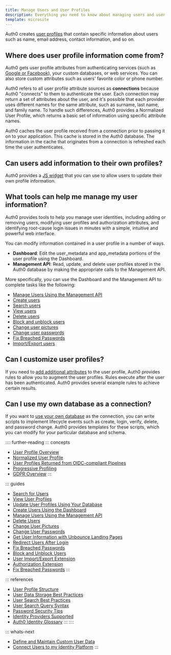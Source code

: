 ```yaml
---
title: Manage Users and User Profiles
description: Everything you need to know about managing users and user profiles
template: microsite
---
```


Auth0 creates [user profiles](/user-profile/overview-user-profile) that contain specific information about users such as name, email address, contact information, and so on. 

## Where does user profile information come from?

Auth0 gets user profile attributes from authenticating services (such as [Google or Facebook](/connections/identity-providers-supported)), your custom databases, or web services. You can also store custom attributes such as users' favorite color or phone number.

Auth0 refers to all user profile attribute sources as **connections** because Auth0 "connects" to them to authenticate the user. Each connection may return a set of attributes about the user, and it's possible that each provider uses different names for the same attribute, such as surname, last name, and family name. To handle such differences, Auth0 provides a Normalized User Profile,  which returns a basic set of information using specific attribute names.

Auth0 caches the user profile received from a connection prior to passing it on to your application. This cache is stored in the Auth0 database. The information in the cache that originates from a connection is refreshed each time the user authenticates. 

## Can users add information to their own profiles?

Auth0 provides a [JS widget](https://github.com/auth0-community/auth0-editprofile-widget) that you can use to allow users to update their own profile information.

## What tools can help me manage my user information?

Auth0 provides tools to help you manage user identities, including adding or removing users, modifying user profiles and authorization attributes, and identifying root-cause login issues in minutes with a simple, intuitive and powerful web interface. 

You can modify information contained in a user profile in a number of ways.

* **Dashboard**: Edit the user_metadata and app_metadata portions of the user profile using the Dashboard.
* **Management API**: Read, update, and delete user profiles stored in the Auth0 database by making the appropriate calls to the Management API.

More specifically, you can use the Dashboard and the Management API to complete tasks like the following:

* [Manage Users Using the Management API](/user-profile/manage-users-using-the-management-api)
* [Create users](/dashboard/create-users)
* [Search users](/search/v3)
* [View users](/user-profile/view-users)
* [Delete users](/user-profile/delete-users)
* [Block and unblock users](/user-profile/block-and-unblock-users)
* [Change user pictures](/user-profile/change-user-pictures)
* [Change user passwords](/connections/database/password-change)
* [Fix Breached Passwords](/anomaly-detection/breached-passwords)
* [Import/Export users](/extensions/user-import-export)

## Can I customize user profiles?

If you need to [add additional attributes](/microsites/manage-my-users/define-maintain-custom-user-data) to the user profile, Auth0 provides rules to allow you to augment the user profiles. Rules execute after the user has been authenticated. Auth0 provides several example rules to achieve certain results.

## Can I use my own database as a connection?

If you want to [use your own database](/user-profile/update-user-profiles-using-your-database) as the connection, you can write scripts to implement lifecycle events such as create, login, verify, delete, and password change. Auth0 provides templates for these scripts, which you can modify for your particular database and schema.

:::: further-reading
::: concepts
  * [User Profile Overview](/user-profile/overview-user-profile)
  * [Normalized User Profile](/user-profile/normalized/auth0)
  * [User Profiles Returned from OIDC-compliant Pipelnes](/user-profile/normalized/oidc)
  * [Progressive Profiling](/user-profile/progressive-profiling)
  * [GDPR Overview](/compliance/overview-gdpr)
:::

::: guides
  * [Search for Users](/search/v3)
  * [View User Profiles](/user-profile/view-users)
  * [Update User Profiles Using Your Database](/user-profile/update-user-profiles-using-your-database)
  * [Create Users Using the Dashboard](/dashboard/create-users)
  * [Manage Users Using the Management API](/user-profile/manage-users-using-the-management-api)
  * [Delete Users](/user-profile/delete-users)
  * [Change User Pictures](/user-profile/change-user-pictures)
  * [Change User Passwords](/connections/database/password-change)
  * [Get User Information with Unbounce Landing Pages](get-user-information-with-unbounce-landing-pages)
  * [Redirect Users After Login](redirect-users-after-login)
  * [Fix Breached Passwords](/anomaly-detection/fix-breached-passwords)
  * [Block and Unblock Users](/user-profile/block-and-unblock-users)
  * [User Import/Export Extension](/extensions/user-import-export)
  * [Authorization Extension](/extensions/authorization-extension/v2)
  * [Fix Breached Passwords](/anomaly-detection/breached-passwords)
:::

::: references
  * [User Profile Structure](/user-profile/user-profile-structure)
  * [User Data Storage Best Practices](/user-profile/user-data-storage-best-practices)
  * [User Search Best Practices](/user-profile/user-search-best-practices)
  * [User Search Query Syntax](/search/v3/query-syntax)
  * [Password Security Tips](/anomaly-detection/password-security-tips)
  * [Identity Providers Supported](/connections/identity-providers-supported)
  * [Auth0 Identity Glossary](https://auth0.com/identity-glossary)
:::
::::

::: whats-next

* [Define and Maintain Custom User Data](/microsites/manage-my-users/define-maintain-custom-user-data)
* [Connect Users to my Identity Platform](/microsites/manage-my-users/connect-users-to-my-identity-platform)
:::